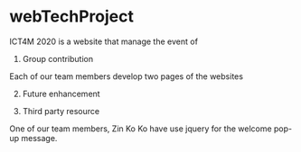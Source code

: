 # webTechProject


ICT4M 2020 is a website that manage the event of 

1. Group contribution

Each of our team members develop two pages of the websites

2. Future enhancement




1. Third party resource
 
One of our team members, Zin Ko Ko have use jquery for the welcome pop-up message.




